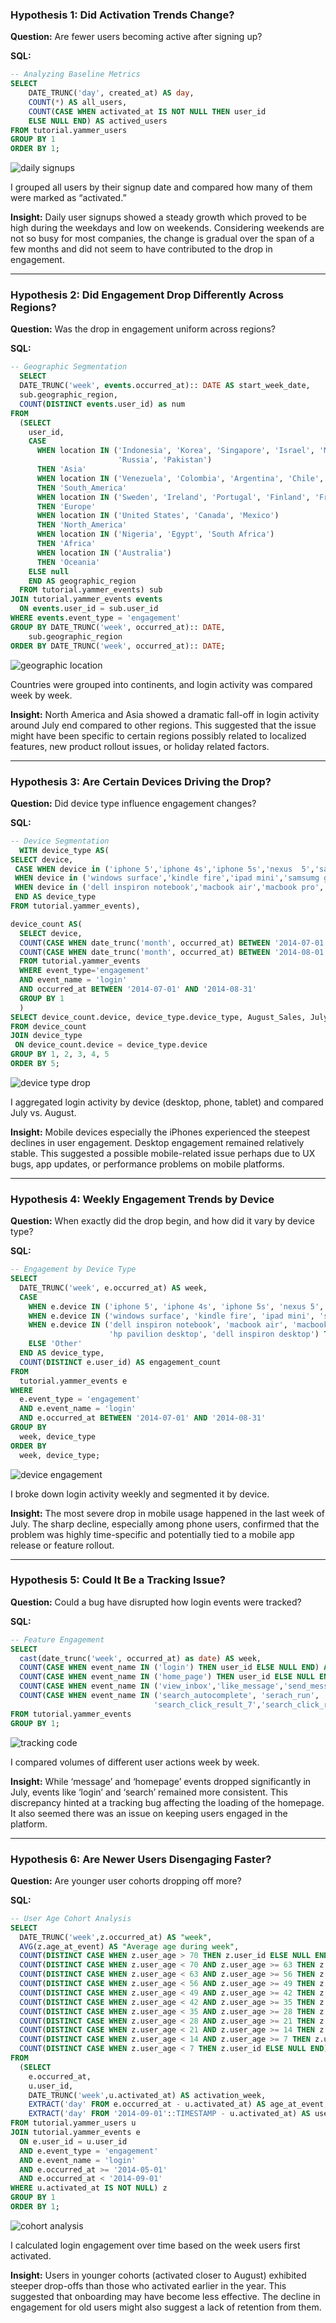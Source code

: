 
### **Hypothesis 1: Did Activation Trends Change?**
**Question:** Are fewer users becoming active after signing up?

**SQL:**
```sql
-- Analyzing Baseline Metrics
SELECT 
	DATE_TRUNC('day', created_at) AS day,
	COUNT(*) AS all_users,
	COUNT(CASE WHEN activated_at IS NOT NULL THEN user_id 
	ELSE NULL END) AS actived_users
FROM tutorial.yammer_users
GROUP BY 1
ORDER BY 1;
```

![daily signups](https://github.com/Sekani311/Diagnosing-a-Drop-in-User-Engagement/blob/main/images/daily-signups.png)


I grouped all users by their signup date and compared how many of them were marked as “activated.”

**Insight:** Daily user signups showed a steady growth which proved to be high during the weekdays and low on weekends. Considering weekends are not so busy for most companies, the change is gradual over the span of a few months and did not seem to have contributed to the drop in engagement.

---

### **Hypothesis 2: Did Engagement Drop Differently Across Regions?**

**Question:** Was the drop in engagement uniform across regions?

**SQL:**
```sql
-- Geographic Segmentation
  SELECT 
  DATE_TRUNC('week', events.occurred_at):: DATE AS start_week_date,
  sub.geographic_region,
  COUNT(DISTINCT events.user_id) as num
FROM
  (SELECT
    user_id,
    CASE
      WHEN location IN ('Indonesia', 'Korea', 'Singapore', 'Israel', 'Malaysia', 'Hong Kong', 'Saudi Arabia', 'Philippines', 'Turkey', 'United Arab Emirates', 'Taiwan', 'Thailand', 'India', 'Iran', 'Japan', 'Iraq', 
                        'Russia', 'Pakistan')
      THEN 'Asia'
      WHEN location IN ('Venezuela', 'Colombia', 'Argentina', 'Chile', 'Brazil')
      THEN 'South_America'
      WHEN location IN ('Sweden', 'Ireland', 'Portugal', 'Finland', 'France', 'Netherlands', 'Spain', 'Belgium', 'Italy', 'United Kingdom', 'Germany', 'Greece', 'Denmark', 'Switzerland', 'Norway', 'Austria', 'Poland')
      THEN 'Europe'
      WHEN location IN ('United States', 'Canada', 'Mexico')
      THEN 'North_America'
      WHEN location IN ('Nigeria', 'Egypt', 'South Africa')
      THEN 'Africa'
      WHEN location IN ('Australia')
      THEN 'Oceania'
    ELSE null
    END AS geographic_region
  FROM tutorial.yammer_events) sub
JOIN tutorial.yammer_events events
  ON events.user_id = sub.user_id
WHERE events.event_type = 'engagement'
GROUP BY DATE_TRUNC('week', occurred_at):: DATE,
    sub.geographic_region
ORDER BY DATE_TRUNC('week', occurred_at):: DATE;
```

![geographic location](https://github.com/Sekani311/Diagnosing-a-Drop-in-User-Engagement/blob/main/images/geographic-location.png)

Countries were grouped into continents, and login activity was compared week by week.

**Insight:** North America and Asia showed a dramatic fall-off in login activity around July end compared to other regions. This suggested that the issue might have been specific to certain regions possibly related to localized features, new product rollout issues, or holiday related factors.

---

### **Hypothesis 3: Are Certain Devices Driving the Drop?**

**Question:** Did device type influence engagement changes?

**SQL:**
```sql
-- Device Segmentation
  WITH device_type AS(
SELECT device,
 CASE WHEN device in ('iphone 5','iphone 4s','iphone 5s','nexus  5','samsung galaxy s4','htc one','nokia lumia 635','samsung galaxy note','amazon fire phone') THEN 'Phone'
 WHEN device in ('windows surface','kindle fire','ipad mini','samsumg galaxy tablet','ipad air','nexus 7','nexus 10') THEN 'Tablet'
 WHEN device in ('dell inspiron notebook','macbook air','macbook pro','lenovo thinkpad','acer aspire notebook','asus chromebook','acer aspire desktop','mac mini','hp pavilion desktop','dell inspiron desktop') THEN 'Desktop' 
 END AS device_type
FROM tutorial.yammer_events),

device_count AS(
  SELECT device,
  COUNT(CASE WHEN date_trunc('month', occurred_at) BETWEEN '2014-07-01' AND '2014-07-31' THEN user_id ELSE NULL END) AS July_Sales,
  COUNT(CASE WHEN date_trunc('month', occurred_at) BETWEEN '2014-08-01' AND '2014-08-31' THEN user_id ELSE NULL END) AS August_Sales
  FROM tutorial.yammer_events
  WHERE event_type='engagement' 
  AND event_name = 'login'
  AND occurred_at BETWEEN '2014-07-01' AND '2014-08-31'
  GROUP BY 1
  )
SELECT device_count.device, device_type.device_type, August_Sales, July_Sales, (August_Sales - July_Sales) as diff
FROM device_count
JOIN device_type 
 ON device_count.device = device_type.device 
GROUP BY 1, 2, 3, 4, 5
ORDER BY 5;
```

![device type drop](https://github.com/Sekani311/Diagnosing-a-Drop-in-User-Engagement/blob/main/images/geographic-location.png)

I aggregated login activity by device (desktop, phone, tablet) and compared July vs. August.

**Insight:** Mobile devices especially the iPhones experienced the steepest declines in user engagement. Desktop engagement remained relatively stable. This suggested a possible mobile-related issue perhaps due to UX bugs, app updates, or performance problems on mobile platforms.

---

### **Hypothesis 4: Weekly Engagement Trends by Device**

**Question:** When exactly did the drop begin, and how did it vary by device type?

**SQL:**
```sql
-- Engagement by Device Type
SELECT 
  DATE_TRUNC('week', e.occurred_at) AS week,
  CASE 
    WHEN e.device IN ('iphone 5', 'iphone 4s', 'iphone 5s', 'nexus 5', 'samsung galaxy s4', 'htc one', 'nokia lumia 635', 'samsung galaxy note', 'amazon fire phone') THEN 'Phone'
    WHEN e.device IN ('windows surface', 'kindle fire', 'ipad mini', 'samsumg galaxy tablet', 'ipad air', 'nexus 7', 'nexus 10') THEN 'Tablet'
    WHEN e.device IN ('dell inspiron notebook', 'macbook air', 'macbook pro', 'lenovo thinkpad', 'acer aspire notebook', 'asus chromebook', 'acer aspire desktop', 'mac mini', 
                      'hp pavilion desktop', 'dell inspiron desktop') THEN 'Desktop'
    ELSE 'Other'
  END AS device_type,
  COUNT(DISTINCT e.user_id) AS engagement_count
FROM 
  tutorial.yammer_events e
WHERE 
  e.event_type = 'engagement'
  AND e.event_name = 'login'
  AND e.occurred_at BETWEEN '2014-07-01' AND '2014-08-31'
GROUP BY 
  week, device_type
ORDER BY 
  week, device_type;
```

![device engagement](https://github.com/Sekani311/Diagnosing-a-Drop-in-User-Engagement/blob/main/images/device-engagement.png)

I broke down login activity weekly and segmented it by device.

**Insight:** The most severe drop in mobile usage happened in the last week of July. The sharp decline, especially among phone users, confirmed that the problem was highly time-specific and potentially tied to a mobile app release or feature rollout.

---

### **Hypothesis 5: Could It Be a Tracking Issue?**

**Question:** Could a bug have disrupted how login events were tracked?

**SQL:**
```sql
-- Feature Engagement
SELECT 
  cast(date_trunc('week', occurred_at) as date) AS week,
  COUNT(CASE WHEN event_name IN ('login') THEN user_id ELSE NULL END) AS login, 
  COUNT(CASE WHEN event_name IN ('home_page') THEN user_id ELSE NULL END) AS homepage, 
  COUNT(CASE WHEN event_name IN ('view_inbox','like_message','send_message') THEN user_id ELSE NULL END) AS message, 
  COUNT(CASE WHEN event_name IN ('search_autocomplete', 'serach_run', 'search_click_result_1','search_click_result_2','search_click_result_3','search_click_result_4','search_click_result_5','search_click_result_6',
                                'search_click_result_7','search_click_result_8','search_click_result_9','search_click_result_10') THEN user_id ELSE NULL END) AS search_click 
FROM tutorial.yammer_events 
GROUP BY 1;
```

![tracking code](https://github.com/Sekani311/Diagnosing-a-Drop-in-User-Engagement/blob/main/images/tracking-code.png)

I compared volumes of different user actions week by week.

**Insight:** While ‘message’ and ‘homepage’ events dropped significantly in July, events like ‘login’ and ‘search’ remained more consistent. This discrepancy hinted at a tracking bug affecting the loading of the homepage. It also seemed there was an issue on keeping users engaged in the platform.

---

### **Hypothesis 6: Are Newer Users Disengaging Faster?**

**Question:** Are younger user cohorts dropping off more?

**SQL:**
```sql
-- User Age Cohort Analysis
SELECT 
  DATE_TRUNC('week',z.occurred_at) AS "week",
  AVG(z.age_at_event) AS "Average age during week",
  COUNT(DISTINCT CASE WHEN z.user_age > 70 THEN z.user_id ELSE NULL END) AS "10+ weeks",
  COUNT(DISTINCT CASE WHEN z.user_age < 70 AND z.user_age >= 63 THEN z.user_id ELSE NULL END) AS "9 weeks",
  COUNT(DISTINCT CASE WHEN z.user_age < 63 AND z.user_age >= 56 THEN z.user_id ELSE NULL END) AS "8 weeks",
  COUNT(DISTINCT CASE WHEN z.user_age < 56 AND z.user_age >= 49 THEN z.user_id ELSE NULL END) AS "7 weeks",
  COUNT(DISTINCT CASE WHEN z.user_age < 49 AND z.user_age >= 42 THEN z.user_id ELSE NULL END) AS "6 weeks",
  COUNT(DISTINCT CASE WHEN z.user_age < 42 AND z.user_age >= 35 THEN z.user_id ELSE NULL END) AS "5 weeks",
  COUNT(DISTINCT CASE WHEN z.user_age < 35 AND z.user_age >= 28 THEN z.user_id ELSE NULL END) AS "4 weeks",
  COUNT(DISTINCT CASE WHEN z.user_age < 28 AND z.user_age >= 21 THEN z.user_id ELSE NULL END) AS "3 weeks",
  COUNT(DISTINCT CASE WHEN z.user_age < 21 AND z.user_age >= 14 THEN z.user_id ELSE NULL END) AS "2 weeks",
  COUNT(DISTINCT CASE WHEN z.user_age < 14 AND z.user_age >= 7 THEN z.user_id ELSE NULL END) AS "1 week",
  COUNT(DISTINCT CASE WHEN z.user_age < 7 THEN z.user_id ELSE NULL END) AS "Less than a week"
FROM
  (SELECT
    e.occurred_at,
    u.user_id,
    DATE_TRUNC('week',u.activated_at) AS activation_week,
    EXTRACT('day' FROM e.occurred_at - u.activated_at) AS age_at_event,
    EXTRACT('day' FROM '2014-09-01'::TIMESTAMP - u.activated_at) AS user_age
FROM tutorial.yammer_users u
JOIN tutorial.yammer_events e
  ON e.user_id = u.user_id
  AND e.event_type = 'engagement'
  AND e.event_name = 'login'
  AND e.occurred_at >= '2014-05-01'
  AND e.occurred_at < '2014-09-01'
WHERE u.activated_at IS NOT NULL) z
GROUP BY 1
ORDER BY 1;
```

![cohort analysis](https://github.com/Sekani311/Diagnosing-a-Drop-in-User-Engagement/blob/main/images/cohort-analysis.png)

I calculated login engagement over time based on the week users first activated.

**Insight:** Users in younger cohorts (activated closer to August) exhibited steeper drop-offs than those who activated earlier in the year. This suggested that onboarding may have become less effective. The decline in engagement for old users might also suggest a lack of retention from them.




